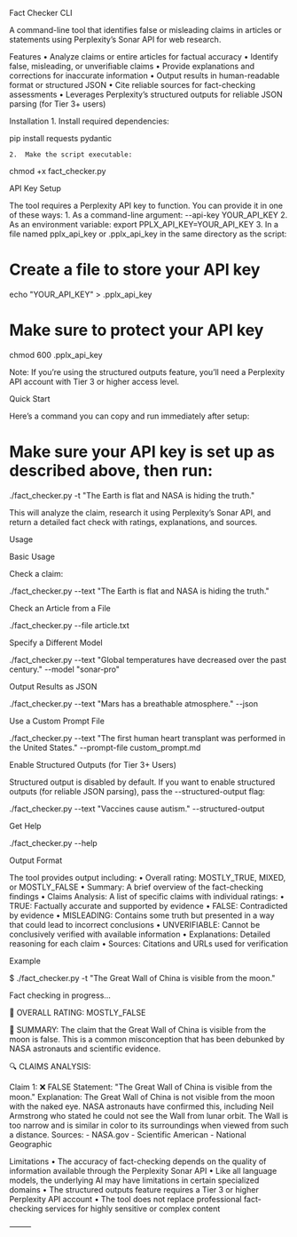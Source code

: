 Fact Checker CLI

A command-line tool that identifies false or misleading claims in articles or statements using Perplexity’s Sonar API for web research.

Features
	•	Analyze claims or entire articles for factual accuracy
	•	Identify false, misleading, or unverifiable claims
	•	Provide explanations and corrections for inaccurate information
	•	Output results in human-readable format or structured JSON
	•	Cite reliable sources for fact-checking assessments
	•	Leverages Perplexity’s structured outputs for reliable JSON parsing (for Tier 3+ users)

Installation
	1.	Install required dependencies:

pip install requests pydantic


	2.	Make the script executable:

chmod +x fact_checker.py



API Key Setup

The tool requires a Perplexity API key to function. You can provide it in one of these ways:
	1.	As a command-line argument: --api-key YOUR_API_KEY
	2.	As an environment variable: export PPLX_API_KEY=YOUR_API_KEY
	3.	In a file named pplx_api_key or .pplx_api_key in the same directory as the script:

# Create a file to store your API key
echo "YOUR_API_KEY" > .pplx_api_key
# Make sure to protect your API key
chmod 600 .pplx_api_key



Note: If you’re using the structured outputs feature, you’ll need a Perplexity API account with Tier 3 or higher access level.

Quick Start

Here’s a command you can copy and run immediately after setup:

# Make sure your API key is set up as described above, then run:
./fact_checker.py -t "The Earth is flat and NASA is hiding the truth."

This will analyze the claim, research it using Perplexity’s Sonar API, and return a detailed fact check with ratings, explanations, and sources.

Usage

Basic Usage

Check a claim:

./fact_checker.py --text "The Earth is flat and NASA is hiding the truth."

Check an Article from a File

./fact_checker.py --file article.txt

Specify a Different Model

./fact_checker.py --text "Global temperatures have decreased over the past century." --model "sonar-pro"

Output Results as JSON

./fact_checker.py --text "Mars has a breathable atmosphere." --json

Use a Custom Prompt File

./fact_checker.py --text "The first human heart transplant was performed in the United States." --prompt-file custom_prompt.md

Enable Structured Outputs (for Tier 3+ Users)

Structured output is disabled by default. If you want to enable structured outputs (for reliable JSON parsing), pass the --structured-output flag:

./fact_checker.py --text "Vaccines cause autism." --structured-output

Get Help

./fact_checker.py --help

Output Format

The tool provides output including:
	•	Overall rating: MOSTLY_TRUE, MIXED, or MOSTLY_FALSE
	•	Summary: A brief overview of the fact-checking findings
	•	Claims Analysis: A list of specific claims with individual ratings:
	•	TRUE: Factually accurate and supported by evidence
	•	FALSE: Contradicted by evidence
	•	MISLEADING: Contains some truth but presented in a way that could lead to incorrect conclusions
	•	UNVERIFIABLE: Cannot be conclusively verified with available information
	•	Explanations: Detailed reasoning for each claim
	•	Sources: Citations and URLs used for verification

Example

$ ./fact_checker.py -t "The Great Wall of China is visible from the moon."

Fact checking in progress...

🔴 OVERALL RATING: MOSTLY_FALSE

📝 SUMMARY:
The claim that the Great Wall of China is visible from the moon is false. This is a common misconception that has been debunked by NASA astronauts and scientific evidence.

🔍 CLAIMS ANALYSIS:

Claim 1: ❌ FALSE
  Statement: "The Great Wall of China is visible from the moon."
  Explanation: The Great Wall of China is not visible from the moon with the naked eye. NASA astronauts have confirmed this, including Neil Armstrong who stated he could not see the Wall from lunar orbit. The Wall is too narrow and is similar in color to its surroundings when viewed from such a distance.
  Sources:
    - NASA.gov
    - Scientific American
    - National Geographic

Limitations
	•	The accuracy of fact-checking depends on the quality of information available through the Perplexity Sonar API
	•	Like all language models, the underlying AI may have limitations in certain specialized domains
	•	The structured outputs feature requires a Tier 3 or higher Perplexity API account
	•	The tool does not replace professional fact-checking services for highly sensitive or complex content

⸻

